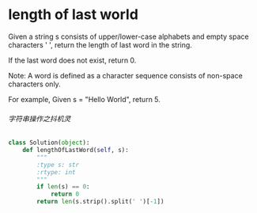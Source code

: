 # length of last world

Given a string s consists of upper/lower-case alphabets and empty space characters ' ', return the length of last word in the string.

If the last word does not exist, return 0.

Note: A word is defined as a character sequence consists of non-space characters only.

For example,
Given s = "Hello World",
return 5.

###### 字符串操作之抖机灵
```python
class Solution(object):
    def lengthOfLastWord(self, s):
        """
        :type s: str
        :rtype: int
        """
        if len(s) == 0:
            return 0
        return len(s.strip().split(' ')[-1])

```

